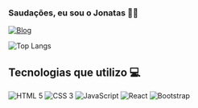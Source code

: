 ### Saudações, eu sou o Jonatas 👨‍💻

[![Blog](https://img.shields.io/badge/LinkedIn-0077B5?style=for-the-badge&logo=linkedin&logoColor=white)](https://www.linkedin.com/in/jonatas-evangelista/)

![Top Langs](https://github-readme-stats.vercel.app/api/top-langs/?username=jonatas-souza21&hide_progress=true&theme=dracula)

## Tecnologias que utilizo 💻
<div style="display: inline-block">
    <img src="https://img.shields.io/badge/HTML5-E34F26?style=for-the-badge&logo=html5&logoColor=white" alt="HTML 5"></img>
    <img src="https://img.shields.io/badge/CSS3-1572B6?style=for-the-badge&logo=css3&logoColor=white" alt="CSS 3"></img>
    <img src="https://img.shields.io/badge/JavaScript-323330?style=for-the-badge&logo=javascript&logoColor=F7DF1E" alt="JavaScript"></img>
    <img src="https://img.shields.io/badge/React-20232A?style=for-the-badge&logo=react&logoColor=61DAFB" alt="React"></img>
    <img src="https://img.shields.io/badge/Bootstrap-563D7C?style=for-the-badge&logo=bootstrap&logoColor=white" alt="Bootstrap"></img>
</div>
